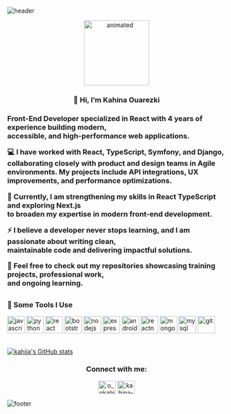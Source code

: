 ![header](https://capsule-render.vercel.app/api?type=wave&color=gradient&height=300&section=header&animation=fadeIn&text=Hi,%20I'm%20Kahina&fontSize=50)

<p align="center">
 <img width="150px" height=auto src="https://64.media.tumblr.com/c70e8fcdf61a132a873f99db163896a2/tumblr_o48ggtdpJA1sfmahro1_400.gifv" alt="animated" />
</p>

<!-- <h3 align="center">Passionnée d'informatique et de nouvelles technologies, j'ai profité de mon temps libre pour découvrir concrètement en quoi consiste le métier de développeur web.</br>J'ai commencé à acquérir des connaissances de base par le biais d'exercices sur internet.</br>Cela a confirmé mon intérêt pour le métier de développeur web et j'ai donc intégré la Wild Code School pour entamer mon projet de reconversion professionnelle.</br>J'ai ainsi pu mener à bien divers projets concrets.</h3> -->

<h3 align="center">👋 Hi, I’m Kahina Ouarezki</h3>
<h3 align="left">
Front-End Developer specialized in React with 4 years of experience building modern, <br/> accessible, and high-performance web applications.

💻 I have worked with React, TypeScript, Symfony, and Django, <br/> collaborating closely with product and design teams in Agile environments. My projects include API integrations, UX improvements, and performance optimizations.

🚀 Currently, I am strengthening my skills in React TypeScript and exploring Next.js <br/> to broaden my expertise in modern front-end development.

⚡ I believe a developer never stops learning, and I am passionate about writing clean, <br/> maintainable code and delivering impactful solutions.

📂 Feel free to check out my repositories showcasing training projects, professional work, <br/> and ongoing learning.
</h3>


<!-- <p align="left"> <img src="https://komarev.com/ghpvc/?username=kahija&label=Profile%20views&color=0e75b6&style=flat" alt="kahija" /> </p> -->

<!-- <p align="left"> <a href="https://twitter.com/o_okahina" target="blank"><img src="https://img.shields.io/twitter/follow/o_okahina?logo=twitter&style=for-the-badge" alt="o_okahina" /></a> </p> -->

##
<h3 align="left">🚀 Some Tools I Use</h3>
<p align="left">
<a href="https://developer.mozilla.org/en-US/docs/Web/JavaScript" target="_blank"><img src="https://cdn.worldvectorlogo.com/logos/logo-javascript.svg" alt="javascript" width="40" height="40"/></a>
<a href="https://www.python.org" target="_blank"><img src="https://cdn.worldvectorlogo.com/logos/python-5.svg" alt="python" width="40" height="40"/></a>
<a href="https://reactjs.org/" target="_blank"><img src="https://cdn.worldvectorlogo.com/logos/react-2.svg" alt="react" width="40" height="40"/></a>
<a href="https://getbootstrap.com" target="_blank"><img src="https://cdn.worldvectorlogo.com/logos/bootstrap-4.svg" alt="bootstrap" width="40" height="40"/></a>
<a href="https://nodejs.org" target="_blank"><img src="https://cdn.worldvectorlogo.com/logos/nodejs-icon.svg" alt="nodejs" width="40" height="40"/></a>
<a href="https://expressjs.com" target="_blank"><img src="https://img.icons8.com/?size=64&id=2ZOaTclOqD4q&format=png" alt="express" width="40" height="40"/></a>
<a href="https://developer.android.com" target="_blank"><img src="https://cdn-icons-png.flaticon.com/128/174/174836.png" alt="android" width="40" height="40"/></a>
<a href="https://reactnative.dev/" target="_blank"><img src="https://raw.githubusercontent.com/kristerkari/react-native-svg-transformer/master/images/react-native-logo.png" alt="reactnative" width="40" height="40"/></a>
<a href="https://www.mongodb.com/" target="_blank"><img src="https://cdn.worldvectorlogo.com/logos/mongodb-icon-1.svg" alt="mongodb" width="40" height="40"/></a>
<a href="https://www.mysql.com/" target="_blank"><img src="https://cdn-icons-png.flaticon.com/128/5968/5968313.png" alt="mysql" width="40" height="40"/></a>
<a href="https://git-scm.com/" target="_blank"><img src="https://www.vectorlogo.zone/logos/git-scm/git-scm-icon.svg" alt="git" width="40" height="40"/></a>
</p>
<!-- <h4>Programming Languages</h4>
<p align="left"><a href="https://developer.mozilla.org/en-US/docs/Web/JavaScript" target="_blank"><img src="https://devicons.github.io/devicon/devicon.git/icons/javascript/javascript-original.svg" alt="javascript" width="40" height="40"/></a><a href="https://www.python.org" target="_blank"><img src="https://devicons.github.io/devicon/devicon.git/icons/python/python-original.svg" alt="python" width="40" height="40"/></a></p>
<h4>Frontend Development</h4>
<p align="left"><a href="https://reactjs.org/" target="_blank"><img src="https://devicons.github.io/devicon/devicon.git/icons/react/react-original-wordmark.svg" alt="react" width="40" height="40"/></a><a href="https://getbootstrap.com" target="_blank"><img src="https://devicons.github.io/devicon/devicon.git/icons/bootstrap/bootstrap-plain.svg" alt="bootstrap" width="40" height="40"/></a></p>
<h4>Backend Development</h4>
<p align="left"><a href="https://nodejs.org" target="_blank"><img src="https://devicons.github.io/devicon/devicon.git/icons/nodejs/nodejs-original-wordmark.svg" alt="nodejs" width="40" height="40"/></a> <a href="https://expressjs.com" target="_blank"><img src="https://devicons.github.io/devicon/devicon.git/icons/express/express-original-wordmark.svg" alt="express" width="40" height="40"/></a></p>
<h4>Mobile App Development</h4>
<p align="left"><a href="https://developer.android.com" target="_blank"><img src="https://devicons.github.io/devicon/devicon.git/icons/android/android-original-wordmark.svg" alt="android" width="40" height="40"/></a><a href="https://reactnative.dev/" target="_blank"><img src="https://reactnative.dev/img/header_logo.svg" alt="reactnative" width="40" height="40"/></a></p>
<h4>Database</h4>
<p align="left"><a href="https://www.mongodb.com/" target="_blank"><img src="https://devicons.github.io/devicon/devicon.git/icons/mongodb/mongodb-original-wordmark.svg" alt="mongodb" width="40" height="40"/><a href="https://www.mysql.com/" target="_blank"><img src="https://cdn.jsdelivr.net/gh/devicons/devicon/icons/mysql/mysql-original-wordmark.svg" alt="mysql" width="40" height="40"/></p>
<h4>Other</h4>
<p align="left"><a href="https://git-scm.com/" target="_blank"><img src="https://www.vectorlogo.zone/logos/git-scm/git-scm-icon.svg" alt="git" width="40" height="40"/></p> -->




<!-- <h4>Static Site Generators</h4>
<p align="center">  <a href="https://www.gatsbyjs.com/" target="_blank"> <img src="https://www.vectorlogo.zone/logos/gatsbyjs/gatsbyjs-icon.svg" alt="gatsby" width="40" height="40"/> </a>  </a> <a href="https://jasmine.github.io/" target="_blank"> <img src="https://www.vectorlogo.zone/logos/jasmine/jasmine-icon.svg" alt="jasmine" width="40" height="40"/> </a>  </a> </a>  -->
<!-- <a href="https://postman.com" target="_blank"> <img src="https://www.vectorlogo.zone/logos/getpostman/getpostman-icon.svg" alt="postman" width="40" height="40"/> </a>  -->
 <!-- <a href="https://travis-ci.org" target="_blank"> <img src="https://www.vectorlogo.zone/logos/travis-ci/travis-ci-icon.svg" alt="travisci" width="40" height="40"/> </a> -->
 <!-- <a href="https://unity.com/" target="_blank"> <img src="https://www.vectorlogo.zone/logos/unity3d/unity3d-icon.svg" alt="unity" width="40" height="40"/> </a>  -->
 </p>

##

<!--![Top Languages Card](https://github-readme-stats.vercel.app/api/top-langs/?username=kahija) -->
[![kahija's GitHub stats](https://github-readme-stats.vercel.app/api?username=kahija&hide=stars,issues)](https://github.com/kahija/github-readme-stats)
     

<h3 align="center">Connect with me:</h3>
<p align="center">
<a href="https://twitter.com/o_okahina" target="blank"><img align="center" src="https://cdn.jsdelivr.net/npm/simple-icons@3.0.1/icons/twitter.svg" alt="o_okahina" height="30" width="40" /></a>
<a href="https://linkedin.com/in/kahina-ouarezki-66a33a182" target="blank"><img align="center" src="https://cdn.jsdelivr.net/npm/simple-icons@3.0.1/icons/linkedin.svg" alt="kahina-ouarezki-66a33a182" height="30" width="40" /></a>
</p>


![footer](https://capsule-render.vercel.app/api?type=wave&color=gradient&height=200&section=footer)


